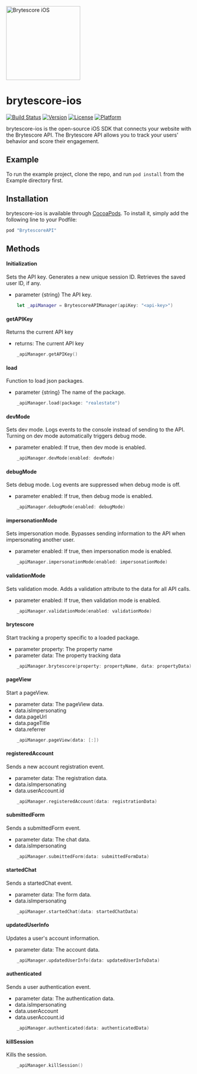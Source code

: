 <img src="https://brytecore.com/images/logo-lead-booster.png" width="200" alt="Brytescore iOS">

# brytescore-ios

[![Build Status](http://img.shields.io/travis/Brytecore/BrytescoreAPI.svg?branch=master?style=flat)](https://travis-ci.org/Brytecore/BrytescoreAPI)
[![Version](https://img.shields.io/cocoapods/v/BrytescoreAPI.svg?style=flat)](http://cocoapods.org/pods/BrytescoreAPI)
[![License](https://img.shields.io/cocoapods/l/BrytescoreAPI.svg?style=flat)](http://cocoapods.org/pods/BrytescoreAPI)
[![Platform](https://img.shields.io/cocoapods/p/BrytescoreAPI.svg?style=flat)](http://cocoapods.org/pods/BrytescoreAPI)

brytescore-ios is the open-source iOS SDK that connects your website with the Brytescore API. The
Brytescore API allows you to track your users' behavior and score their engagement.

## Example

To run the example project, clone the repo, and run `pod install` from the Example directory first.

## Installation

brytescore-ios is available through [CocoaPods](http://cocoapods.org). To install
it, simply add the following line to your Podfile:

```ruby
pod "BrytescoreAPI"
```

## Methods

#### Initialization
Sets the API key.
Generates a new unique session ID.
Retrieves the saved user ID, if any.

- parameter {string} The API key.

```swift
    let _apiManager = BrytescoreAPIManager(apiKey: "<api-key>")
```

#### getAPIKey
Returns the current API key

- returns: The current API key

```swift
    _apiManager.getAPIKey()
```

#### load
Function to load json packages.

- parameter {string} The name of the package.

```swift
    _apiManager.load(package: "realestate")
```

#### devMode
Sets dev mode.
Logs events to the console instead of sending to the API.
Turning on dev mode automatically triggers debug mode.

- parameter enabled: If true, then dev mode is enabled.

```swift
    _apiManager.devMode(enabled: devMode)
```

#### debugMode
Sets debug mode.
Log events are suppressed when debug mode is off.

- parameter enabled: If true, then debug mode is enabled.

```swift
    _apiManager.debugMode(enabled: debugMode)
```

#### impersonationMode
Sets impersonation mode.
Bypasses sending information to the API when impersonating another user.

- parameter enabled: If true, then impersonation mode is enabled.

```swift
    _apiManager.impersonationMode(enabled: impersonationMode)
```

#### validationMode
Sets validation mode.
Adds a validation attribute to the data for all API calls.

- parameter enabled: If true, then validation mode is enabled.

```swift
    _apiManager.validationMode(enabled: validationMode)
```

#### brytescore
Start tracking a property specific to a loaded package.

- parameter property: The property name
- parameter data: The property tracking data

```swift
    _apiManager.brytescore(property: propertyName, data: propertyData)
```

#### pageView
Start a pageView.

- parameter data: The pageView data.
- data.isImpersonating
- data.pageUrl
- data.pageTitle
- data.referrer

```swift
    _apiManager.pageView(data: [:])
```

#### registeredAccount
Sends a new account registration event.

- parameter data: The registration data.
- data.isImpersonating
- data.userAccount.id

```swift
    _apiManager.registeredAccount(data: registrationData)
```

#### submittedForm
Sends a submittedForm event.

- parameter data: The chat data.
- data.isImpersonating

```swift
    _apiManager.submittedForm(data: submittedFormData)
```

#### startedChat
Sends a startedChat event.

- parameter data: The form data.
- data.isImpersonating

```swift
    _apiManager.startedChat(data: startedChatData)
```

#### updatedUserInfo
Updates a user's account information.

- parameter data: The account data.

```swift
    _apiManager.updatedUserInfo(data: updatedUserInfoData)
```

#### authenticated
Sends a user authentication event.

- parameter data: The authentication data.
- data.isImpersonating
- data.userAccount
- data.userAccount.id

```swift
    _apiManager.authenticated(data: authenticatedData)
```

#### killSession
Kills the session.

```swift
    _apiManager.killSession()
```

